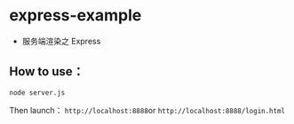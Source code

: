 # express-example
- 服务端渲染之 Express 

## How to use：

```
node server.js
```

Then launch：
`http://localhost:8888`or `http://localhost:8888/login.html`
